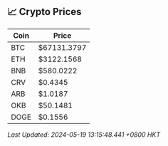 ## 📈 Crypto Prices

| Coin | Price |
| ---- | ----- |
| BTC | $67131.3797 |
| ETH | $3122.1568 |
| BNB | $580.0222 |
| CRV | $0.4345 |
| ARB | $1.0187 |
| OKB | $50.1481 |
| DOGE | $0.1556 |

_Last Updated: 2024-05-19 13:15:48.441 +0800 HKT_
